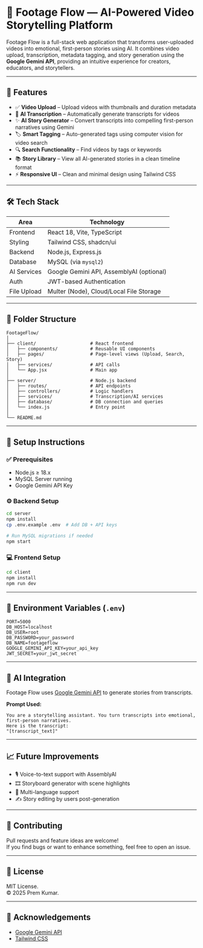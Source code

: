 # 🎥 Footage Flow — AI-Powered Video Storytelling Platform

Footage Flow is a full-stack web application that transforms user-uploaded videos into emotional, first-person stories using AI. It combines video upload, transcription, metadata tagging, and story generation using the **Google Gemini API**, providing an intuitive experience for creators, educators, and storytellers.

---

## 📸 Features

- ✅ **Video Upload** – Upload videos with thumbnails and duration metadata
- 🧠 **AI Transcription** – Automatically generate transcripts for videos
- ✨ **AI Story Generator** – Convert transcripts into compelling first-person narratives using Gemini
- 🏷️ **Smart Tagging** – Auto-generated tags using computer vision for video search
- 🔍 **Search Functionality** – Find videos by tags or keywords
- 📚 **Story Library** – View all AI-generated stories in a clean timeline format
- ⚡ **Responsive UI** – Clean and minimal design using Tailwind CSS

---

## 🛠️ Tech Stack

| Area        | Technology                             |
|-------------|-----------------------------------------|
| Frontend    | React 18, Vite, TypeScript              |
| Styling     | Tailwind CSS, shadcn/ui                 |
| Backend     | Node.js, Express.js                     |
| Database    | MySQL (via `mysql2`)     |
| AI Services | Google Gemini API, AssemblyAI (optional)|
| Auth        | JWT-based Authentication                |
| File Upload | Multer (Node), Cloud/Local File Storage |

---

## 📂 Folder Structure

```
FootageFlow/
│
├── client/                    # React frontend
│   ├── components/            # Reusable UI components
│   ├── pages/                 # Page-level views (Upload, Search, Story)                
│   ├── services/              # API calls
│   └── App.jsx                # Main app
│
├── server/                    # Node.js backend
│   ├── routes/                # API endpoints
│   ├── controllers/           # Logic handlers
│   ├── services/              # Transcription/AI services
│   ├── database/              # DB connection and queries
│   └── index.js               # Entry point
│
└── README.md
```

---

## 🧪 Setup Instructions

### ✅ Prerequisites
- Node.js ≥ 18.x
- MySQL Server running
- Google Gemini API Key

### ⚙️ Backend Setup

```bash
cd server
npm install
cp .env.example .env  # Add DB + API keys

# Run MySQL migrations if needed
npm start
```

### 💻 Frontend Setup

```bash
cd client
npm install
npm run dev
```

---

## 🔐 Environment Variables (`.env`)

```
PORT=5000
DB_HOST=localhost
DB_USER=root
DB_PASSWORD=your_password
DB_NAME=footageflow
GOOGLE_GEMINI_API_KEY=your_api_key
JWT_SECRET=your_jwt_secret
```

---

## 🧠 AI Integration

Footage Flow uses [Google Gemini API](https://ai.google.dev/) to generate stories from transcripts.

**Prompt Used:**

```
You are a storytelling assistant. You turn transcripts into emotional, first-person narratives.
Here is the transcript:
"[transcript_text]"
```

---


## 📈 Future Improvements

- 🎙️ Voice-to-text support with AssemblyAI
- 🎞️ Storyboard generator with scene highlights
- 🧠 Multi-language support
- ✍️ Story editing by users post-generation

---

## 🤝 Contributing

Pull requests and feature ideas are welcome!  
If you find bugs or want to enhance something, feel free to open an issue.

---

## 📄 License

MIT License.  
© 2025 Prem Kumar.

---

## 🙌 Acknowledgements

- [Google Gemini API](https://ai.google.dev/)
- [Tailwind CSS](https://tailwindcss.com/)
